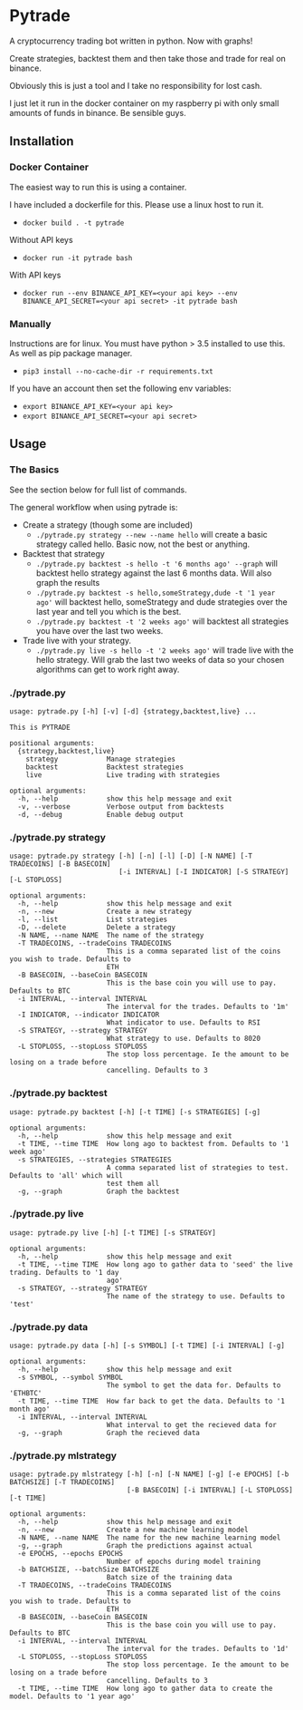 # Pytrade

A cryptocurrency trading bot written in python. Now with graphs!

Create strategies, backtest them and then take those and trade for real on binance.

Obviously this is just a tool and I take no responsibility for lost cash.

I just let it run in the docker container on my raspberry pi with only small amounts of funds in binance. Be sensible guys.

## Installation

### Docker Container

The easiest way to run this is using a container.

I have included a dockerfile for this. Please use a linux host to run it.
- `docker build . -t pytrade`

Without API keys
- `docker run -it pytrade bash`

With API keys
- `docker run --env BINANCE_API_KEY=<your api key> --env BINANCE_API_SECRET=<your api secret> -it pytrade bash`

### Manually

Instructions are for linux. You must have python > 3.5 installed to use this. As well as pip package manager.
- `pip3 install --no-cache-dir -r requirements.txt`

If you have an account then set the following env variables:
- `export BINANCE_API_KEY=<your api key>`
- `export BINANCE_API_SECRET=<your api secret>`


## Usage

### The Basics

See the section below for full list of commands.

The general workflow when using pytrade is:
- Create a strategy (though some are included)
  - `./pytrade.py strategy --new --name hello` will create a basic strategy called hello. Basic now, not the best or anything.
- Backtest that strategy
  - `./pytrade.py backtest -s hello -t '6 months ago' --graph` will backtest hello strategy against the last 6 months data. Will also graph the results
  - `./pytrade.py backtest -s hello,someStrategy,dude -t '1 year ago'` will backtest hello, someStrategy and dude strategies over the last year and tell you which is the best.
  - `./pytrade.py backtest -t '2 weeks ago'` will backtest all strategies you have over the last two weeks.
- Trade live with your strategy.
  - `./pytrade.py live -s hello -t '2 weeks ago'` will trade live with the hello strategy. Will grab the last two weeks of data so your chosen algorithms can get to work right away.

### ./pytrade.py
```
usage: pytrade.py [-h] [-v] [-d] {strategy,backtest,live} ...

This is PYTRADE

positional arguments:
  {strategy,backtest,live}
    strategy            Manage strategies
    backtest            Backtest strategies
    live                Live trading with strategies

optional arguments:
  -h, --help            show this help message and exit
  -v, --verbose         Verbose output from backtests
  -d, --debug           Enable debug output
```

### ./pytrade.py strategy
```
usage: pytrade.py strategy [-h] [-n] [-l] [-D] [-N NAME] [-T TRADECOINS] [-B BASECOIN]
                           [-i INTERVAL] [-I INDICATOR] [-S STRATEGY] [-L STOPLOSS]

optional arguments:
  -h, --help            show this help message and exit
  -n, --new             Create a new strategy
  -l, --list            List strategies
  -D, --delete          Delete a strategy
  -N NAME, --name NAME  The name of the strategy
  -T TRADECOINS, --tradeCoins TRADECOINS
                        This is a comma separated list of the coins you wish to trade. Defaults to
                        ETH
  -B BASECOIN, --baseCoin BASECOIN
                        This is the base coin you will use to pay. Defaults to BTC
  -i INTERVAL, --interval INTERVAL
                        The interval for the trades. Defaults to '1m'
  -I INDICATOR, --indicator INDICATOR
                        What indicator to use. Defaults to RSI
  -S STRATEGY, --strategy STRATEGY
                        What strategy to use. Defaults to 8020
  -L STOPLOSS, --stopLoss STOPLOSS
                        The stop loss percentage. Ie the amount to be losing on a trade before
                        cancelling. Defaults to 3
```

### ./pytrade.py backtest
```
usage: pytrade.py backtest [-h] [-t TIME] [-s STRATEGIES] [-g]

optional arguments:
  -h, --help            show this help message and exit
  -t TIME, --time TIME  How long ago to backtest from. Defaults to '1 week ago'
  -s STRATEGIES, --strategies STRATEGIES
                        A comma separated list of strategies to test. Defaults to 'all' which will
                        test them all
  -g, --graph           Graph the backtest
```

### ./pytrade.py live
```
usage: pytrade.py live [-h] [-t TIME] [-s STRATEGY]

optional arguments:
  -h, --help            show this help message and exit
  -t TIME, --time TIME  How long ago to gather data to 'seed' the live trading. Defaults to '1 day
                        ago'
  -s STRATEGY, --strategy STRATEGY
                        The name of the strategy to use. Defaults to 'test'
```

### ./pytrade.py data
```
usage: pytrade.py data [-h] [-s SYMBOL] [-t TIME] [-i INTERVAL] [-g]

optional arguments:
  -h, --help            show this help message and exit
  -s SYMBOL, --symbol SYMBOL
                        The symbol to get the data for. Defaults to 'ETHBTC'
  -t TIME, --time TIME  How far back to get the data. Defaults to '1 month ago'
  -i INTERVAL, --interval INTERVAL
                        What interval to get the recieved data for
  -g, --graph           Graph the recieved data
```

### ./pytrade.py mlstrategy
```
usage: pytrade.py mlstrategy [-h] [-n] [-N NAME] [-g] [-e EPOCHS] [-b BATCHSIZE] [-T TRADECOINS]
                             [-B BASECOIN] [-i INTERVAL] [-L STOPLOSS] [-t TIME]

optional arguments:
  -h, --help            show this help message and exit
  -n, --new             Create a new machine learning model
  -N NAME, --name NAME  The name for the new machine learning model
  -g, --graph           Graph the predictions against actual
  -e EPOCHS, --epochs EPOCHS
                        Number of epochs during model training
  -b BATCHSIZE, --batchSize BATCHSIZE
                        Batch size of the training data
  -T TRADECOINS, --tradeCoins TRADECOINS
                        This is a comma separated list of the coins you wish to trade. Defaults to
                        ETH
  -B BASECOIN, --baseCoin BASECOIN
                        This is the base coin you will use to pay. Defaults to BTC
  -i INTERVAL, --interval INTERVAL
                        The interval for the trades. Defaults to '1d'
  -L STOPLOSS, --stopLoss STOPLOSS
                        The stop loss percentage. Ie the amount to be losing on a trade before
                        cancelling. Defaults to 3
  -t TIME, --time TIME  How long ago to gather data to create the model. Defaults to '1 year ago'

```